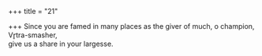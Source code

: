 +++
title = "21"

+++
Since you are famed in many places as the giver of much, o champion,  Vr̥tra-smasher,  
give us a share in your largesse.  